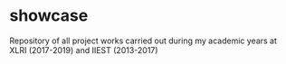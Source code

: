 # showcase
Repository of all project works carried out during my academic years at XLRI (2017-2019) and IIEST (2013-2017)
